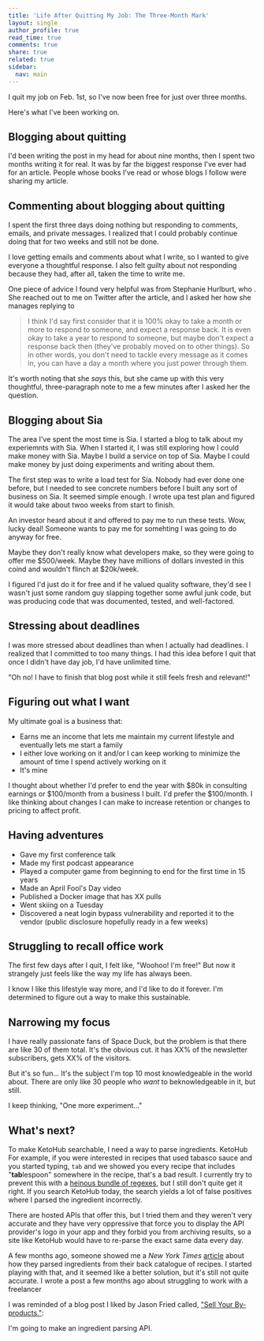 ```yaml
---
title: 'Life After Quitting My Job: The Three-Month Mark'
layout: single
author_profile: true
read_time: true
comments: true
share: true
related: true
sidebar:
  nav: main
---
```


I quit my job on Feb. 1st, so I've now been free for just over three months.

Here's what I've been working on.

## Blogging about quitting

I'd been writing the post in my head for about nine months, then I spent two months writing it for real. It was by far the biggest response I've ever had for an article. People whose books I've read or whose blogs I follow were sharing my article.

## Commenting about blogging about quitting

I spent the first three days doing nothing but responding to comments, emails, and private messages. I realized that I could probably continue doing that for two weeks and still not be done.

I love getting emails and comments about what I write, so I wanted to give everyone a thoughtful response. I also felt guilty about not responding because they had, after all, taken the time to write me.

One piece of advice I found very helpful was from Stephanie Hurlburt, who . She reached out to me on Twitter after the article, and I asked her how she manages replying to

>I think I'd say first consider that it is 100% okay to take a month or more to respond to someone, and expect a response back. It is even okay to take a year to respond to someone, but maybe don't expect a response back then (they've probably moved on to other things). So in other words, you don't need to tackle every message as it comes in, you can have a day a month where you just power through them.

It's worth noting that she *says* this, but she came up with this very thoughtful, three-paragraph note to me a few minutes after I asked her the question.

## Blogging about Sia

The area I've spent the most time is Sia. I started a blog to talk about my experiemnts with Sia. When I started it, I was still exploring how I could make money with Sia. Maybe I build a service on top of Sia. Maybe I could make money by just doing experiments and writing about them.

The first step was to write a load test for Sia. Nobody had ever done one before, but I needed to see concrete numbers before I built any sort of business on Sia. It seemed simple enough. I wrote upa  test plan and figured it would take about twoo weeks from start to finish.

An investor heard about it and offered to pay me to run these tests. Wow, lucky deal! Someone wants to pay me for somehting I was going to do anyway for free.

Maybe they don't really know what developers make, so they were going to offer me $500/week. Maybe they have millions of dollars invested in this coind and wouldn't flinch at $20k/week.

I figured I'd just do it for free and if he valued quality software, they'd see I wasn't just some random guy slapping together some awful junk code, but was producing code that was documented, tested, and well-factored.

## Stressing about deadlines

I was more stressed about deadlines than when I actually had deadlines. I realized that I committed to too many things. I had this idea before I quit that once I didn't have day job, I'd have unlimited time.

"Oh no! I have to finish that blog post while it still feels fresh and relevant!"

## Figuring out what I want

My ultimate goal is a business that:

* Earns me an income that lets me maintain my current lifestyle and eventually lets me start a family
* I either love working on it and/or I can keep working to minimize the amount of time I spend actively working on it
* It's mine

I thought about whether I'd prefer to end the year with $80k in consulting earnings or $100/month from a business I built. I'd prefer the $100/month. I like thinking about changes I can make to increase retention or changes to pricing to affect profit.

## Having adventures

* Gave my first conference talk
* Made my first podcast appearance
* Played a computer game from beginning to end for the first time in 15 years
* Made an April Fool's Day video
* Published a Docker image that has XX pulls
* Went skiing on a Tuesday
* Discovered a neat login bypass vulnerability and reported it to the vendor (public disclosure hopefully ready in a few weeks)

## Struggling to recall office work

The first few days after I quit, I felt like, "Woohoo! I'm free!" But now it strangely just feels like the way my life has always been. 

I know I like this lifestyle way more, and I'd like to do it forever. I'm determined to figure out a way to make this sustainable.

## Narrowing my focus

I have really passionate fans of Space Duck, but the problem is that there are like 30 of them total. It's the obvious cut. it has XX% of the newsletter subscribers, gets XX% of the visitors.

But it's so fun... It's the subject I'm top 10 most knowledgeable in the world about. There are only like 30 people who *want* to beknowledgeable in it, but still.

I keep thinking, "One more experiment..."

## What's next?

To make KetoHub searchable, I need a way to parse ingredients. KetoHub For example, if you were interested in recipes that used tabasco sauce and you started typing, `tab` and we showed you every recipe that includes "**tab**lespoon" somewhere in the recipe, that's a bad result. I currently try to prevent this with a [heinous bundle of regexes](http://regex.info/blog/2006-09-15/247), but I still don't quite get it right. If you search KetoHub today, the search yields a lot of false positives where I parsed the ingredient incorrectly.

There are hosted APIs that offer this, but I tried them and they weren't very accurate and they have very oppressive that force you to display the API provider's logo in your app and they forbid you from archiving results, so a site like KetoHub would have to re-parse the exact same data every day.

A few months ago, someone showed me a *New York Times* [article](https://open.blogs.nytimes.com/2015/04/09/extracting-structured-data-from-recipes-using-conditional-random-fields/) about how they parsed ingredients from their back catalogue of recipes. I started playing with that, and it seemed like a better solution, but it's still not quite accurate. I wrote a post a few months ago about struggling to work with a freelancer

I was reminded of a blog post I liked by Jason Fried called, ["Sell Your By-products."](https://signalvnoise.com/posts/1620-sell-your-by-products):

I'm going to make an ingredient parsing API.
